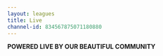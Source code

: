```yaml
---
layout: leagues
title: Live
channel-id: 834567875071180880
---
```

  
  **POWERED LIVE BY OUR BEAUTIFUL COMMUNITY**

